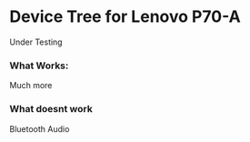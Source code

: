 <h1>Device Tree for Lenovo P70-A</h1>
Under Testing
<br>
<h3> What Works: </h3>
	Much more
<h3> What doesnt work</h3>
	Bluetooth
	Audio
